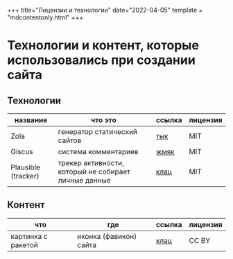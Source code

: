 +++
title="Лицензии и технологии"
date="2022-04-05"
template = "mdcontentonly.html"
+++

#  Технологии и контент, которые использовались при создании сайта

## Технологии
| название            | что это                                              | ссылка                                         | лицензия |
|---------------------|------------------------------------------------------|------------------------------------------------|----------|
| Zola                | генератор статический сайтов                         | [тык](https://www.getzola.org/)                | MIT      |
| Giscus              | система комментариев                                 | [жмяк](https://github.com/giscus/giscus)       | MIT      |
| Plausible (tracker) | трекер активности, который не собирает личные данные | [клац](https://github.com/plausible/analytics) | MIT      |

## Контент
| что                | где                    | ссылка                                     | лицензия |
|--------------------|------------------------|--------------------------------------------|----------|
| картинка с ракетой | иконка (фавикон) сайта | [клац](https://github.com/mozilla/fxemoji) | CC BY    |
